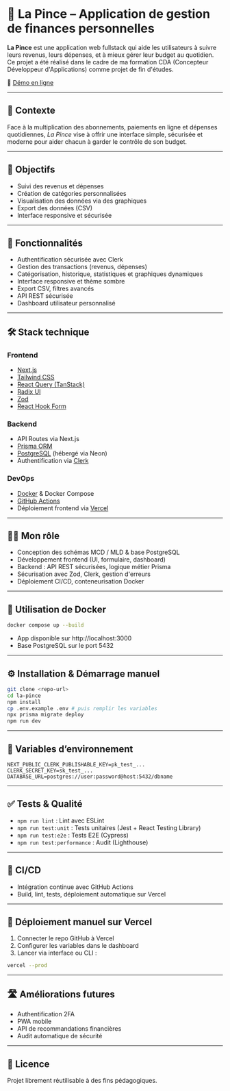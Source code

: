 # 💸 La Pince – Application de gestion de finances personnelles

**La Pince** est une application web fullstack qui aide les utilisateurs à suivre leurs revenus, leurs dépenses, et à mieux gérer leur budget au quotidien. Ce projet a été réalisé dans le cadre de ma formation CDA (Concepteur Développeur d'Applications) comme projet de fin d'études.

🔗 [Démo en ligne](https://la-pince.vercel.app)

---

## 📌 Contexte

Face à la multiplication des abonnements, paiements en ligne et dépenses quotidiennes, *La Pince* vise à offrir une interface simple, sécurisée et moderne pour aider chacun à garder le contrôle de son budget.

---

## 🎯 Objectifs

- Suivi des revenus et dépenses
- Création de catégories personnalisées
- Visualisation des données via des graphiques
- Export des données (CSV)
- Interface responsive et sécurisée

---

## 🔐 Fonctionnalités

- Authentification sécurisée avec Clerk
- Gestion des transactions (revenus, dépenses)
- Catégorisation, historique, statistiques et graphiques dynamiques
- Interface responsive et thème sombre
- Export CSV, filtres avancés
- API REST sécurisée
- Dashboard utilisateur personnalisé

---

## 🛠️ Stack technique

### Frontend
- [Next.js](https://nextjs.org)
- [Tailwind CSS](https://tailwindcss.com/)
- [React Query (TanStack)](https://tanstack.com/query/latest)
- [Radix UI](https://www.radix-ui.com/)
- [Zod](https://zod.dev/)
- [React Hook Form](https://react-hook-form.com/)

### Backend
- API Routes via Next.js
- [Prisma ORM](https://www.prisma.io/)
- [PostgreSQL](https://www.postgresql.org/) (hébergé via Neon)
- Authentification via [Clerk](https://clerk.com/)

### DevOps
- [Docker](https://www.docker.com/) & Docker Compose
- [GitHub Actions](https://github.com/features/actions)
- Déploiement frontend via [Vercel](https://vercel.com)

---

## 👨‍💻 Mon rôle

- Conception des schémas MCD / MLD & base PostgreSQL
- Développement frontend (UI, formulaire, dashboard)
- Backend : API REST sécurisées, logique métier Prisma
- Sécurisation avec Zod, Clerk, gestion d'erreurs
- Déploiement CI/CD, conteneurisation Docker

---

## 🐳 Utilisation de Docker

```bash
docker compose up --build
```

- App disponible sur http://localhost:3000
- Base PostgreSQL sur le port 5432

---

## ⚙️ Installation & Démarrage manuel

```bash
git clone <repo-url>
cd la-pince
npm install
cp .env.example .env # puis remplir les variables
npx prisma migrate deploy
npm run dev
```

---

## 📁 Variables d’environnement

```env
NEXT_PUBLIC_CLERK_PUBLISHABLE_KEY=pk_test_...
CLERK_SECRET_KEY=sk_test_...
DATABASE_URL=postgres://user:password@host:5432/dbname
```

---

## ✅ Tests & Qualité

- `npm run lint` : Lint avec ESLint
- `npm run test:unit` : Tests unitaires (Jest + React Testing Library)
- `npm run test:e2e` : Tests E2E (Cypress)
- `npm run test:performance` : Audit (Lighthouse)

---

## 🔄 CI/CD

- Intégration continue avec GitHub Actions
- Build, lint, tests, déploiement automatique sur Vercel

---

## 🚀 Déploiement manuel sur Vercel

1. Connecter le repo GitHub à Vercel
2. Configurer les variables dans le dashboard
3. Lancer via interface ou CLI :

```bash
vercel --prod
```

---

## 🛣️ Améliorations futures

- Authentification 2FA
- PWA mobile
- API de recommandations financières
- Audit automatique de sécurité

---

## 📄 Licence

Projet librement réutilisable à des fins pédagogiques.

